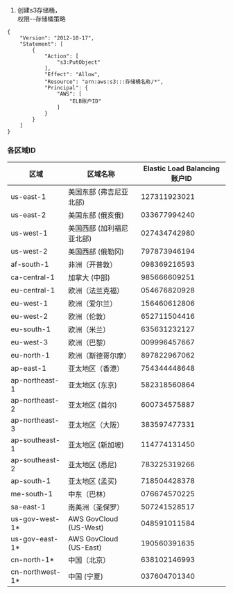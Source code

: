 1. 创建s3存储桶，  
权限--存储桶策略
```
{
    "Version": "2012-10-17",
    "Statement": [
        {
            "Action": [
                "s3:PutObject"
            ],
            "Effect": "Allow",
            "Resource": "arn:aws:s3:::存储桶名称/*",
            "Principal": {
                "AWS": [
                    "ELB账户ID"
                ]
            }
        }
    ]
}

```
### 各区域ID

|区域	                |        区域名称	      |Elastic Load Balancing 账户ID  |
|-----------------------|-----------------------------|-------------------------------|
| us-east-1	        | 美国东部 (弗吉尼亚北部)     | 127311923021                  | 
| us-east-2	        | 美国东部 (俄亥俄)	      | 033677994240                  | 
| us-west-1	        | 美国西部 (加利福尼亚北部)   | 027434742980                  | 
| us-west-2	        | 美国西部 (俄勒冈)	      | 797873946194                  | 
| af-south-1	        | 非洲（开普敦）	      | 098369216593                  |
| ca-central-1          | 加拿大 (中部)	              | 985666609251                  | 
| eu-central-1          | 欧洲（法兰克福）            | 054676820928                  | 
| eu-west-1	        | 欧洲（爱尔兰）              | 156460612806                  | 
| eu-west-2	        | 欧洲（伦敦）	              | 652711504416                  | 
| eu-south-1	        | 欧洲（米兰）	              | 635631232127                  | 
| eu-west-3	        | 欧洲（巴黎）	              | 009996457667                  | 
| eu-north-1	        | 欧洲（斯德哥尔摩）	      | 897822967062                  | 
| ap-east-1	        | 亚太地区（香港）	      | 754344448648                  | 
| ap-northeast-1	| 亚太地区 (东京)	      | 582318560864                  | 
| ap-northeast-2	| 亚太地区 (首尔)	      | 600734575887                  | 
| ap-northeast-3	| 亚太地区（大阪）	      | 383597477331                  | 
| ap-southeast-1	| 亚太地区 (新加坡)	      | 114774131450                  | 
| ap-southeast-2	| 亚太地区 (悉尼)	      | 783225319266                  | 
| ap-south-1	        | 亚太地区 (孟买)	      | 718504428378                  | 
| me-south-1	        | 中东（巴林）	              | 076674570225                  | 
| sa-east-1	        | 南美洲（圣保罗）	      | 507241528517                  | 
| us-gov-west-1*	| AWS GovCloud (US-West)      | 048591011584                  | 
| us-gov-east-1*	| AWS GovCloud (US-East)      | 190560391635                  | 
| cn-north-1*	        | 中国（北京）	              | 638102146993                  | 
| cn-northwest-1*	| 中国 (宁夏)	              | 037604701340                  |

